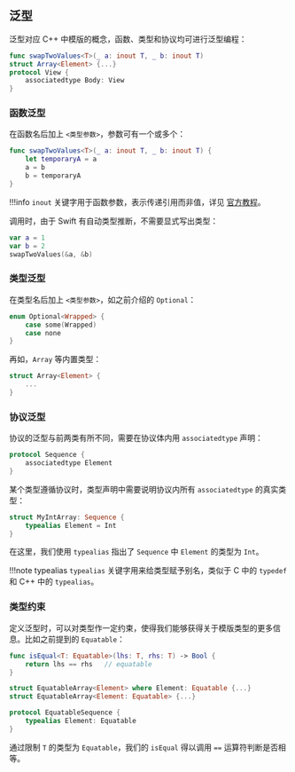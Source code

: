 ## 泛型

泛型对应 C++ 中模版的概念，函数、类型和协议均可进行泛型编程：

```swift
func swapTwoValues<T>(_ a: inout T, _ b: inout T)
struct Array<Element> {...}
protocol View {
    associatedtype Body: View
}
```

### 函数泛型

在函数名后加上 `<类型参数>`，参数可有一个或多个：

```swift
func swapTwoValues<T>(_ a: inout T, _ b: inout T) {
    let temporaryA = a
    a = b
    b = temporaryA
}
```

!!!info
    `inout` 关键字用于函数参数，表示传递引用而非值，详见 [官方教程](https://docs.swift.org/swift-book/LanguageGuide/Functions.html#ID166)。

调用时，由于 Swift 有自动类型推断，不需要显式写出类型：

```swift
var a = 1
var b = 2
swapTwoValues(&a, &b)
```

### 类型泛型

在类型名后加上 `<类型参数>`，如之前介绍的 `Optional`：

```swift
enum Optional<Wrapped> {
    case some(Wrapped)
    case none
}
```

再如，`Array` 等内置类型：

```swift
struct Array<Element> {
    ...
}
```

### 协议泛型

协议的泛型与前两类有所不同，需要在协议体内用 `associatedtype` 声明：

```swift
protocol Sequence {
    associatedtype Element
}
```

某个类型遵循协议时，类型声明中需要说明协议内所有 `associatedtype` 的真实类型：

```swift
struct MyIntArray: Sequence {
    typealias Element = Int
}
```

在这里，我们使用 `typealias` 指出了 `Sequence` 中 `Element` 的类型为 `Int`。

!!!note typealias
    `typealias` 关键字用来给类型赋予别名，类似于 C 中的 `typedef` 和 C++ 中的 `typealias`。

### 类型约束

定义泛型时，可以对类型作一定约束，使得我们能够获得关于模版类型的更多信息。比如之前提到的 `Equatable`：

```swift
func isEqual<T: Equatable>(lhs: T, rhs: T) -> Bool {
    return lhs == rhs   // equatable
}

struct EquatableArray<Element> where Element: Equatable {...}
struct EquatableArray<Element: Equatable> {...}

protocol EquatableSequence {
    typealias Element: Equatable
}
```

通过限制 `T` 的类型为 `Equatable`，我们的 `isEqual` 得以调用 `==` 运算符判断是否相等。
